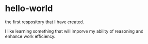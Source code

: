 # hello-world
the first respository that I have created.

I like learning something that will imporve my ability of reasoning and enhance work efficiency.
